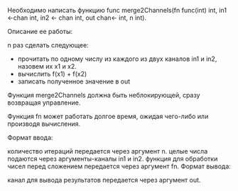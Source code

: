 Необходимо написать функцию func merge2Channels(fn func(int) int, in1 <-chan int, in2 <- chan int, out chan<- int, n int).

Описание ее работы:

n раз сделать следующее:

* прочитать по одному числу из каждого из двух каналов in1 и in2, назовем их x1 и x2.
* вычислить f(x1) + f(x2)
* записать полученное значение в out

Функция merge2Channels должна быть неблокирующей, сразу возвращая управление.

Функция fn может работать долгое время, ожидая чего-либо или производя вычисления.



Формат ввода:

количество итераций передается через аргумент n.
целые числа подаются через аргументы-каналы in1 и in2.
функция для обработки чисел перед сложением передается через аргумент fn.
Формат вывода:

канал для вывода результатов передается через аргумент out.